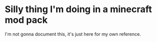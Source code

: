 # Silly thing I'm doing in a minecraft mod pack

I'm not gonna document this, it's just here for my own reference.
